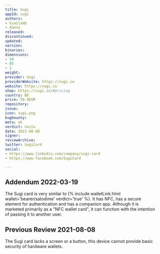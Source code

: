 ```yaml
---
title: Sugi
appId: sugi
authors:
- kiwilamb
- danny
released: 
discontinued: 
updated: 
version: 
binaries: 
dimensions:
- 54
- 85
- 1
weight: 
provider: Sugi
providerWebsite: https://sugi.io
website: https://sugi.io
shop: https://sugi.io/#pricing
country: BE
price: 59.9EUR
repository: 
issue: 
icon: sugi.png
bugbounty: 
meta: ok
verdict: noita
date: 2021-08-08
signer: 
reviewArchive: 
twitter: SugiCard
social:
- https://www.linkedin.com/company/sugi-card
- https://www.facebook.com/SugiCard

---
```


## Addendum 2022-03-19

The Sugi card is very similar to {% include walletLink.html wallet='bearer/satodime' verdict='true' %}. It has NFC, has a secure element for authentication and has a companion app. Although it is marketed primarily as a "NFC wallet card", it can function with the intention of passing it to another user. 

## Previous Review 2021-08-08

The Sugi card lacks a screen or a button, this device cannot provide basic security of hardware wallets.